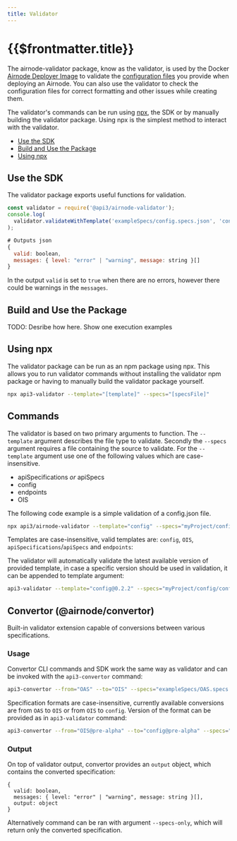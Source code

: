 ```yaml
---
title: Validator
---
```


# {{$frontmatter.title}}

<TocHeader />
<TOC class="table-of-contents" :include-level="[2,3]" />

The airnode-validator package, know as the validator, is used by the Docker
[Airnode Deployer Image](../../grp-providers/docker/deployer-image.md) to
validate the
[configuration files](../../grp-providers/guides/build-an-airnode/configuring-airnode.md)
you provide when deploying an Airnode. You can also use the validator to check
the configuration files for correct formatting and other issues while creating
them.

<!-- TODO: Mention the convertor early around here. -->

The validator's commands can be run using
[npx](https://nodejs.dev/learn/the-npx-nodejs-package-runner), the SDK or by
manually building the validator package. Using npx is the simplest method to
interact with the validator.

- [Use the SDK](./airnode-validator.md#use-the-sdk)
- [Build and Use the Package](./airnode-validator.md#build-and-use-the-package)
- [Using npx](./airnode-validator.md#using-npx)

<!-- TODO: Before going through code examples first describe the 3 execution methods. -->

## Use the SDK

The validator package exports useful functions for validation.

```js
const validator = require('@api3/airnode-validator');
console.log(
  validator.validateWithTemplate('exampleSpecs/config.specs.json', 'config')
);

# Outputs json
{
  valid: boolean,
  messages: { level: "error" | "warning", message: string }[]
}
```

In the output `valid` is set to `true` when there are no errors, however there
could be warnings in the `messages`.

## Build and Use the Package

TODO: Desribe how here. Show one execution examples

## Using npx

The validator package can be run as an npm package using npx. This allows you to
run validator commands without installing the validator npm package or having to
manually build the validator package yourself.

```sh
npx api3-validator --template="[template]" --specs="[specsFile]"
```

## Commands

The validator is based on two primary arguments to function. The `--template`
argument describes the file type to validate. Secondly the `--specs` argument
requires a file containing the source to validate. For the `--template` argument
use one of the following values which are case-insensitive.

- apiSpecifications _or_ apiSpecs
- config
- endpoints
- OIS

The following code example is a simple validation of a config.json file.

```sh
npx api3/airnode-validator --template="config" --specs="myProject/config/config.json"
```

Templates are case-insensitive, valid templates are: `config`, `OIS`,
`apiSpecifications`/`apiSpecs` and `endpoints`:

<!-- ```sh
api3-validator --template="config" --specs="exampleSpecs/config.specs.json"
```-->

The validator will automatically validate the latest available version of
provided template, in case a specific version should be used in validation, it
can be appended to template argument:

```sh
api3-validator --template="config@0.2.2" --specs="myProject/config/config.json"
```

## Convertor (@airnode/convertor)

Built-in validator extension capable of conversions between various
specifications.

### Usage

Convertor CLI commands and SDK work the same way as validator and can be invoked
with the `api3-convertor` command:

```sh
api3-convertor --from="OAS" --to="OIS" --specs="exampleSpecs/OAS.specs.json"
```

Specification formats are case-insensitive, currently available conversions are
from `OAS` to `OIS` or from `OIS` to `config`. Version of the format can be
provided as in `api3-validator` command:

```sh
api3-convertor --from="OIS@pre-alpha" --to="config@pre-alpha" --specs="exampleSpecs/ois.specs.json"
```

### Output

On top of validator output, convertor provides an `output` object, which
contains the converted specification:

```
{
  valid: boolean,
  messages: { level: "error" | "warning", message: string }[],
  output: object
}
```

Alternatively command can be ran with argument `--specs-only`, which will return
only the converted specification.
